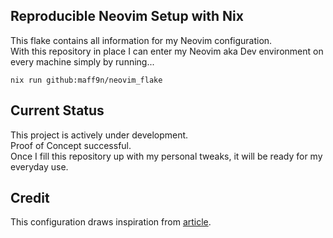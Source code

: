 ## Reproducible Neovim Setup with Nix

This flake contains all information for my Neovim configuration.  
With this repository in place I can enter my Neovim aka Dev environment on every machine simply by running...  
```console
nix run github:maff9n/neovim_flake
```

## Current Status
This project is actively under development.  
Proof of Concept successful.  
Once I fill this repository up with my personal tweaks, it will be ready for my everyday use.

## Credit

This configuration draws inspiration from [article](https://primamateria.github.io/blog/neovim-nix/).  


